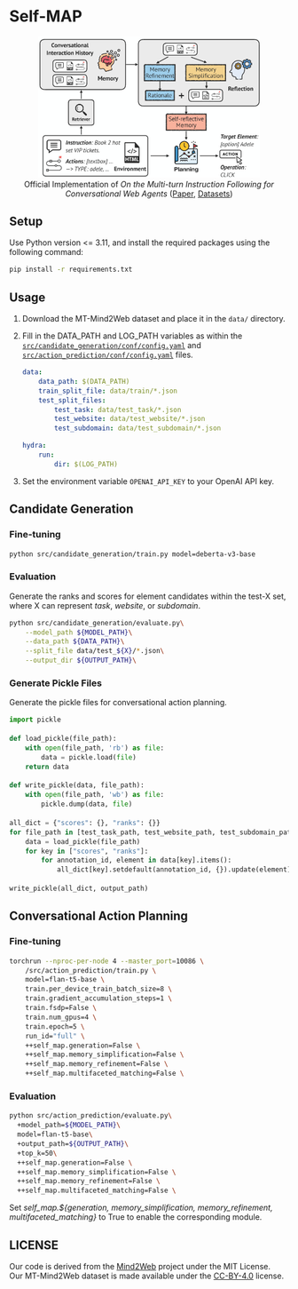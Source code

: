 # Self-MAP

<p align="center">
  <img src="./static/method.png" alt="Self-MAP-Overview" width="400"/> <!-- Adjust the width as needed -->
  <br>
  Official Implementation of <em>On the Multi-turn Instruction Following for Conversational Web Agents</em> (<a href="https://arxiv.org/abs/2402.15057">Paper</a>, <a href="https://huggingface.co/datasets/magicgh/MT-Mind2Web">Datasets</a>)
</p>


## Setup
Use Python version <= 3.11, and install the required packages using the following command:
```bash
pip install -r requirements.txt
```

## Usage
1. Download the MT-Mind2Web dataset and place it in the `data/` directory.
2. Fill in the DATA_PATH and LOG_PATH variables as within the [`src/candidate_generation/conf/config.yaml`](./src/candidate_generation/conf/config.yaml) and [`src/action_prediction/conf/config.yaml`](./src/action_prediction/conf/config.yaml) files.  

    ```yaml
    data:
        data_path: $(DATA_PATH)
        train_split_file: data/train/*.json
        test_split_files:
            test_task: data/test_task/*.json
            test_website: data/test_website/*.json
            test_subdomain: data/test_subdomain/*.json
    ```
    ```yaml
    hydra:
        run:
            dir: $(LOG_PATH)
    ```
3. Set the environment variable `OPENAI_API_KEY` to your OpenAI API key.

## Candidate Generation
### Fine-tuning
```bash
python src/candidate_generation/train.py model=deberta-v3-base
```
### Evaluation
Generate the ranks and scores for element candidates within the test-X set, where X can represent *task*, *website*, or *subdomain*.
```bash
python src/candidate_generation/evaluate.py\
    --model_path ${MODEL_PATH}\
    --data_path ${DATA_PATH}\
    --split_file data/test_${X}/*.json\
    --output_dir ${OUTPUT_PATH}\
```
### Generate Pickle Files
Generate the pickle files for conversational action planning.
```python
import pickle

def load_pickle(file_path):
    with open(file_path, 'rb') as file:
        data = pickle.load(file)
    return data

def write_pickle(data, file_path):
    with open(file_path, 'wb') as file:
        pickle.dump(data, file)

all_dict = {"scores": {}, "ranks": {}}
for file_path in [test_task_path, test_website_path, test_subdomain_path]:
    data = load_pickle(file_path)
    for key in ["scores", "ranks"]:
        for annotation_id, element in data[key].items():
            all_dict[key].setdefault(annotation_id, {}).update(element)

write_pickle(all_dict, output_path)
```
## Conversational Action Planning
### Fine-tuning
```bash
torchrun --nproc-per-node 4 --master_port=10086 \
    /src/action_prediction/train.py \
    model=flan-t5-base \
    train.per_device_train_batch_size=8 \
    train.gradient_accumulation_steps=1 \
    train.fsdp=False \
    train.num_gpus=4 \
    train.epoch=5 \
    run_id="full" \
    ++self_map.generation=False \
    ++self_map.memory_simplification=False \
    ++self_map.memory_refinement=False \
    ++self_map.multifaceted_matching=False \
```
### Evaluation
```bash
python src/action_prediction/evaluate.py\
  +model_path=${MODEL_PATH}\
  model=flan-t5-base\
  +output_path=${OUTPUT_PATH}\
  +top_k=50\
  ++self_map.generation=False \
  ++self_map.memory_simplification=False \
  ++self_map.memory_refinement=False \
  ++self_map.multifaceted_matching=False \
```
Set *self_map.${generation, memory_simplification, memory_refinement, multifaceted_matching}* to True to enable the corresponding module.

## LICENSE
Our code is derived from the [Mind2Web](https://github.com/OSU-NLP-Group/Mind2Web/) project under the MIT License.  
Our MT-Mind2Web dataset is made available under the [CC-BY-4.0](https://creativecommons.org/licenses/by/4.0/) license.
